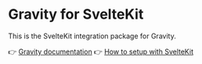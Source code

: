 # Gravity for SvelteKit

This is the SvelteKit integration package for Gravity.

👉 [Gravity documentation](https://digitak-gravity.netlify.app/)
👉 [How to setup with SvelteKit](https://digitak-gravity.netlify.app/docs/frameworks/svelte-kit)
